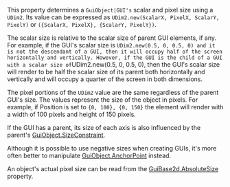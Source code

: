 This property determines a `GuiObject|GUI's` scalar and pixel size using a `UDim2`. Its value can be expressed as `UDim2.new(ScalarX, PixelX, ScalarY, PixelY)` or `({ScalarX, PixelX}, {ScalarY, PixelY})`.

The scalar size is relative to the scalar size of parent GUI elements, if any. For example, if the GUI's scalar size is `UDim2.new(0.5, 0, 0.5, 0) and it is not the descendant of a GUI, then it will occupy half of the screen horizontally and vertically. However, if the GUI is the child of a GUI with a scalar size of`UDim2.new(0.5, 0, 0.5, 0), then the GUI's scalar size will render to be half the scalar size of its parent both horizontally and vertically and will occupy a quarter of the screen in both dimensions.

The pixel portions of the `UDim2` value are the same regardless of the parent GUI's size. The values represent the size of the object in pixels. For example, if Position is set to `{0, 100}, {0, 150}` the element will render with a width of 100 pixels and height of 150 pixels.

If the GUI has a parent, its size of each axis is also influenced by the parent's [GuiObject.SizeConstraint](https://developer.roblox.com/en-us/api-reference/property/GuiObject/SizeConstraint).

Although it is possible to use negative sizes when creating GUIs, it's more often better to manipulate [GuiObject.AnchorPoint](https://developer.roblox.com/en-us/api-reference/property/GuiObject/AnchorPoint) instead.

An object's actual pixel size can be read from the [GuiBase2d.AbsoluteSize](https://developer.roblox.com/en-us/api-reference/property/GuiBase2d/AbsoluteSize) property.